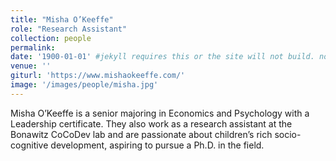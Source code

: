 ```yaml
---
title: "Misha O’Keeffe"
role: "Research Assistant"
collection: people
permalink: 
date: '1900-01-01' #jekyll requires this or the site will not build. not sure what it does yet. order?
venue: ''
giturl: 'https://www.mishaokeeffe.com/'
image: '/images/people/misha.jpg'
---
```

Misha O’Keeffe is a senior majoring in Economics and Psychology with a Leadership certificate. They also work as a research assistant at the Bonawitz CoCoDev lab and are passionate about children’s rich socio-cognitive development, aspiring to pursue a Ph.D. in the field.

